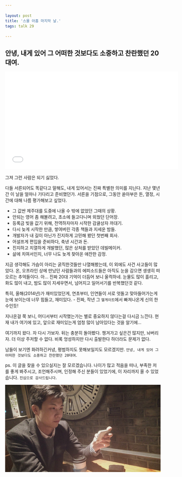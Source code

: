```yaml
---

layout: post
title: '스물 아홉 마지막 날.'
tags: talk 29

---
```



## 안녕, 내게 있어 그 어떠한 것보다도 소중하고 찬란했던 20대여.

<iframe width="560" height="315" src="//www.youtube.com/embed/NLhq1Zq4UZg" frameborder="0" allowfullscreen></iframe>


그져 그런 사람은 되기 싫었다.

다들 서른되어도 똑같다고 말해도, 내게 있어서는 진짜 특별한 의미를 지닌다. 지난 몇년간 이 날을 얼마나 기다리고 준비했던가. 서른을 기점으로, 그동안 쏟아부은 돈, 열정, 시간에 대해 나름 평가해보고 싶었다.


* 그 값싼 제주대를 도중에 나올 수 밖에 없었던 그때의 상황.
* 안되는 영어 좀 해볼려고, 초소에 들고다니며 외웠던 단어장.
* 등록금 빚을 값기 위해, 전역하자마자 시작한 감귤상자 까대기.
* 다시 늦게 시작한 만큼, 쌓여버린 각종 책들과 지세운 밤들.
* 개발자가 내 길이 아닌가 진지하게 고민해 봤던 첫번째 회사.
* 어설프게 편입을 준비하다, 축낸 시간과 돈.
* 진지하고 치열하게 개발했던, 많은 상처를 받았던 데빌메이커.
* 삶에 치여서인지, 너무 나도 늦게 찾아온 애잔한 감정.


지금 생각해도 가슴이 아리는 굵직한것들만 나열해봤는데, 이 외에도 사건 사고들이 많았다. 온, 오프라인 상에 만났던 사람들과의 에피소드들은 아직도 눈을 감으면 생생히 떠오르는 추억들이다. 아... 진짜 20대 기억이 더듬어 보니 울컥하네. 눈물도 많이 흘리고, 화도 많이 내고, 밤도 많이 지세우면서, 넘어지고 일어서기를 반복했던것 같다.


특히, 올해(2014년)가 재미있었던게, 연초부터, 인연들이 서로 엇돌고 맞아들어가는게 눈에 보이는데 너무 힘들고, 재미있다. - 진짜, 작년 그 `헬게이트`에서 빠져나온게 신의 한수인듯!

지나온걸 쭉 보니, 어디서부터 시작했는가는 별로 중요하지 않다는걸 다시금 느낀다. 현재 내가 여기에 있고, 앞으로 재미있는게 엄청 많이 남아있다는 것을 알기에...

여기까지 왔다. 자 다시 가보자. 뒤는 충분히 돌아봤다. 챙겨가고 싶은건 많지만, 놔버리자. 더 이상 주저할 수 없다. 비록 엉성하지만 다시 출발한다 하더라도 문제가 없다.

남들이 보기엔 화려하긴커녕, 평범하지도 못해보일지도 모르겠지만. `안녕, 내게 있어 그 어떠한 것보다도 소중하고 찬란했던 20대여`.


ps. 이 글을 찾을 수 있으실지는 잘 모르겠습니다. 나이가 많고 적음을 떠나, 부족한 저를 좋게 봐주시고, 조언해주시며, 인정해 주신 분들이 있었기에, 이 자리까지 올 수 있었습니다. `진심으로 감사드립니다`.


![2014_11_netpyoung](/res/pic/2014_11_netpyoung.jpg)
